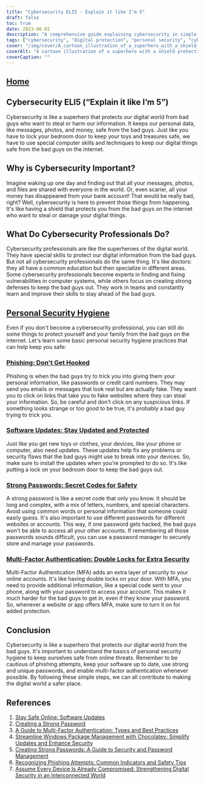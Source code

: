 ```yaml
---
title: "Cybersecurity ELI5 - Explain it like I’m 5"
draft: false
toc: true
date: 2023-06-02
description: "A comprehensive guide explaining cybersecurity in simple terms, highlighting its importance, personal security hygiene practices, and the role of cybersecurity professionals."
tags: ["cybersecurity", "digital protection", "personal security", "cyber threats", "cybersecurity professionals", "phishing", "software updates", "strong passwords", "multi-factor authentication", "online safety", "digital world", "cyber attacks", "information security", "internet security", "data protection", "online privacy", "cyber defense", "cyber hygiene", "online security tips", "cyber awareness", "cyber education", "cybercrime prevention", "cyber resilience", "secure online practices", "digital privacy", "cybersecurity guide", "cybersecurity basics", "cybersecurity awareness", "cybersecurity tips", "cybersecurity best practices", "cybersecurity for beginners"]
cover: "/img/cover/A_cartoon_illustration_of_a_superhero_with_a_shield_protecting_a_digital.png"
coverAlt: "A cartoon illustration of a superhero with a shield protecting a digital world from hackers and cyber threats."
coverCaption: ""
---
```



## [Home](/cyber-security-career-playbook-start/)

## **Cybersecurity ELI5 (“Explain it like I’m 5”)**

Cybersecurity is like a superhero that protects our digital world from bad guys who want to steal or harm our information. It keeps our personal data, like messages, photos, and money, safe from the bad guys. Just like you have to lock your bedroom door to keep your toys and treasures safe, we have to use special computer skills and techniques to keep our digital things safe from the bad guys on the internet.

## Why is Cybersecurity Important?

Imagine waking up one day and finding out that all your messages, photos, and files are shared with everyone in the world. Or, even scarier, all your money has disappeared from your bank account! That would be really bad, right? Well, cybersecurity is here to prevent those things from happening. It's like having a shield that protects you from the bad guys on the internet who want to steal or damage your digital things.

## What Do Cybersecurity Professionals Do?

Cybersecurity professionals are like the superheroes of the digital world. They have special skills to protect our digital information from the bad guys. But not all cybersecurity professionals do the same thing. It's like doctors: they all have a common education but then specialize in different areas. Some cybersecurity professionals become experts in finding and fixing vulnerabilities in computer systems, while others focus on creating strong defenses to keep the bad guys out. They work in teams and constantly learn and improve their skills to stay ahead of the bad guys.

## [Personal Security Hygiene](https://simeononsecurity.ch/articles/why-you-should-assume-every-device-you-touch-is-compromised/)

Even if you don't become a cybersecurity professional, you can still do some things to protect yourself and your family from the bad guys on the internet. Let's learn some basic personal security hygiene practices that can help keep you safe:

### [Phishing: Don't Get Hooked](https://simeononsecurity.ch/articles/what-is-a-common-indicator-of-a-phishing-attempt/)

Phishing is when the bad guys try to trick you into giving them your personal information, like passwords or credit card numbers. They may send you emails or messages that look real but are actually fake. They want you to click on links that take you to fake websites where they can steal your information. So, be careful and don't click on any suspicious links. If something looks strange or too good to be true, it's probably a bad guy trying to trick you.

### [Software Updates: Stay Updated and Protected](https://simeononsecurity.ch/articles/why-you-should-be-using-chocolatey-for-windows-package-management/)

Just like you get new toys or clothes, your devices, like your phone or computer, also need updates. These updates help fix any problems or security flaws that the bad guys might use to break into your devices. So, make sure to install the updates when you're prompted to do so. It's like putting a lock on your bedroom door to keep the bad guys out.

### [Strong Passwords: Secret Codes for Safety](https://simeononsecurity.ch/articles/how-to-create-strong-passwords/)

A strong password is like a secret code that only you know. It should be long and complex, with a mix of letters, numbers, and special characters. Avoid using common words or personal information that someone could easily guess. It's also important to use different passwords for different websites or accounts. This way, if one password gets hacked, the bad guys won't be able to access all your other accounts. If remembering all those passwords sounds difficult, you can use a password manager to securely store and manage your passwords.

### [Multi-Factor Authentication: Double Locks for Extra Security](https://simeononsecurity.ch/articles/what-are-the-diferent-kinds-of-factors-in-mfa/)

Multi-Factor Authentication (MFA) adds an extra layer of security to your online accounts. It's like having double locks on your door. With MFA, you need to provide additional information, like a special code sent to your phone, along with your password to access your account. This makes it much harder for the bad guys to get in, even if they know your password. So, whenever a website or app offers MFA, make sure to turn it on for added protection.

## Conclusion

Cybersecurity is like a superhero that protects our digital world from the bad guys. It's important to understand the basics of personal security hygiene to keep ourselves safe from online threats. Remember to be cautious of phishing attempts, keep your software up to date, use strong and unique passwords, and enable multi-factor authentication whenever possible. By following these simple steps, we can all contribute to making the digital world a safer place.

## References

1. [Stay Safe Online: Software Updates](https://www.staysafeonline.org/stay-safe-online/keep-a-clean-machine/software-updates/)
2. [Creating a Strong Password](https://www.us-cert.gov/ncas/tips/ST04-002)
3. [A Guide to Multi-Factor Authentication: Types and Best Practices](https://simeononsecurity.ch/articles/what-are-the-diferent-kinds-of-factors-in-mfa/)
4. [Streamline Windows Package Management with Chocolatey: Simplify Updates and Enhance Security](https://simeononsecurity.ch/articles/why-you-should-be-using-chocolatey-for-windows-package-management/)
5. [Creating Strong Passwords: A Guide to Security and Password Management](https://simeononsecurity.ch/articles/how-to-create-strong-passwords/)
6. [Recognizing Phishing Attempts: Common Indicators and Safety Tips](https://simeononsecurity.ch/articles/what-is-a-common-indicator-of-a-phishing-attempt/)
7. [Assume Every Device Is Already Compromised: Strengthening Digital Security in an Interconnected World](https://simeononsecurity.ch/articles/why-you-should-assume-every-device-you-touch-is-compromised/)